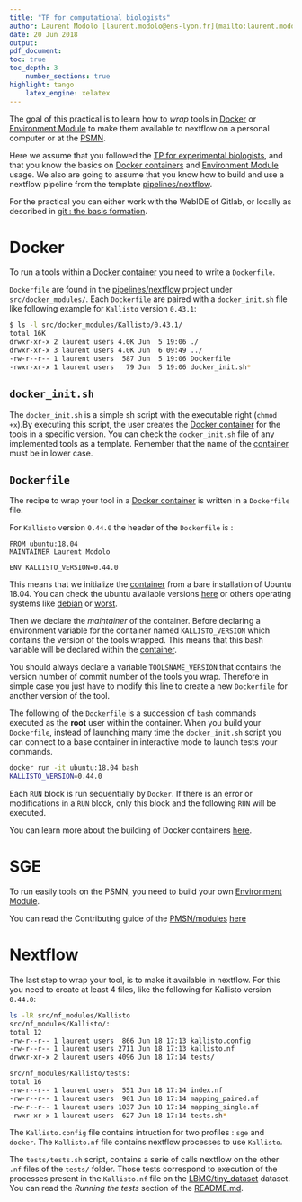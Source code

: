 ```yaml
---
title: "TP for computational biologists"
author: Laurent Modolo [laurent.modolo@ens-lyon.fr](mailto:laurent.modolo@ens-lyon.fr)
date: 20 Jun 2018
output:
pdf_document:
toc: true
toc_depth: 3
    number_sections: true
highlight: tango
    latex_engine: xelatex
---
```


The goal of this practical is to learn how to *wrap* tools in [Docker](https://www.docker.com/what-docker) or [Environment Module](http://www.ens-lyon.fr/PSMN/doku.php?id=documentation:tools:modules) to make them available to nextflow on a personal computer or at the [PSMN](http://www.ens-lyon.fr/PSMN/doku.php).

Here we assume that you followed the [TP for experimental biologists](./TP_experimental_biologists.md), and that you know the basics on [Docker containers](https://www.docker.com/what-container) and [Environment Module](http://www.ens-lyon.fr/PSMN/doku.php?id=documentation:tools:modules) usage. We also are going to assume that you know how to build and use a nextflow pipeline from the template [pipelines/nextflow](https://gitlab.biologie.ens-lyon.fr/pipelines/nextflow).

For the practical you can either work with the WebIDE of Gitlab, or locally as described in [git : the basis formation](https://gitlab.biologie.ens-lyon.fr/formations/git_basis).

# Docker

To run a tools within a [Docker container](https://www.docker.com/what-container) you need to write a `Dockerfile`.

`Dockerfile` are found in the [pipelines/nextflow](https://gitlab.biologie.ens-lyon.fr/pipelines/nextflow) project under `src/docker_modules/`. Each `Dockerfile` are paired with a `docker_init.sh` file like following example for `Kallisto` version `0.43.1`:

```sh
$ ls -l src/docker_modules/Kallisto/0.43.1/
total 16K                                                                        
drwxr-xr-x 2 laurent users 4.0K Jun  5 19:06 ./                                  
drwxr-xr-x 3 laurent users 4.0K Jun  6 09:49 ../                                 
-rw-r--r-- 1 laurent users  587 Jun  5 19:06 Dockerfile                          
-rwxr-xr-x 1 laurent users   79 Jun  5 19:06 docker_init.sh*                     
```

## `docker_init.sh`
The `docker_init.sh` is a simple sh script with the executable right (`chmod +x`).By executing this script, the user creates the [Docker container](https://www.docker.com/what-container) for the tools in a specific version. You can check the `docker_init.sh` file of any implemented tools as a template. Remember that the name of the [container](https://www.docker.com/what-container) must be in lower case.

## `Dockerfile`

The recipe to wrap your tool in a [Docker container](https://www.docker.com/what-container) is written in a `Dockerfile` file.

For `Kallisto` version `0.44.0` the header of the `Dockerfile` is :

```Docker
FROM ubuntu:18.04
MAINTAINER Laurent Modolo

ENV KALLISTO_VERSION=0.44.0
```

This means that we initialize the [container](https://www.docker.com/what-container) from a bare installation of Ubuntu 18.04. You can check the ubuntu  available versions [here](https://hub.docker.com/_/ubuntu/) or others operating systems like [debian](https://hub.docker.com/_/debian/) or [worst](https://hub.docker.com/r/microsoft/windowsservercore/).

Then we declare the *maintainer* of the container. Before declaring a environment variable for the container named `KALLISTO_VERSION` which contains the version of the tools wrapped. This means that this bash variable will be declared within the [container](https://www.docker.com/what-container).

You should always declare a variable `TOOLSNAME_VERSION` that contains the version number of commit number of the tools you wrap. Therefore in simple case you just have to modify this line to create a new `Dockerfile` for another version of the tool.

The following of the `Dockerfile` is a succession of `bash` commands executed as the **root** user within the container.
When you build your `Dockerfile`, instead of launching many time the `docker_init.sh` script you can connect to a base container in interactive mode to launch tests your commands.

```sh
docker run -it ubuntu:18.04 bash
KALLISTO_VERSION=0.44.0
```

Each `RUN` block is run sequentially by `Docker`. If there is an error or modifications in a `RUN` block, only this block and the following `RUN` will be executed.

You can learn more about the building of Docker containers [here](https://docs.docker.com/engine/reference/builder/#usage).

# SGE

To run easily tools on the PSMN, you need to build your own [Environment Module](http://www.ens-lyon.fr/PSMN/doku.php?id=documentation:tools:modules).

You can read the Contributing guide of the [PMSN/modules](https://gitlab.biologie.ens-lyon.fr/PSMN/modules) [here](https://gitlab.biologie.ens-lyon.fr/PSMN/modules/blob/master/CONTRIBUTING.md)

# Nextflow

The last step to wrap your tool, is to make it available in nextflow. For this you need to create at least 4 files, like the following for Kallisto version `0.44.0`:

```sh
ls -lR src/nf_modules/Kallisto
src/nf_modules/Kallisto/:
total 12
-rw-r--r-- 1 laurent users  866 Jun 18 17:13 kallisto.config
-rw-r--r-- 1 laurent users 2711 Jun 18 17:13 kallisto.nf
drwxr-xr-x 2 laurent users 4096 Jun 18 17:14 tests/

src/nf_modules/Kallisto/tests:
total 16
-rw-r--r-- 1 laurent users  551 Jun 18 17:14 index.nf
-rw-r--r-- 1 laurent users  901 Jun 18 17:14 mapping_paired.nf
-rw-r--r-- 1 laurent users 1037 Jun 18 17:14 mapping_single.nf
-rwxr-xr-x 1 laurent users  627 Jun 18 17:14 tests.sh*
```

The `Kallisto.config` file contains intruction for two profiles : `sge` and `docker`.
The `Kallisto.nf` file contains nextflow processes to use `Kallisto`.

The `tests/tests.sh` script, contains a serie of calls nextflow on the other `.nf` files of the `tests/` folder. Those tests correspond to execution of the processes present in the `Kallisto.nf` file on the [LBMC/tiny_dataset](https://gitlab.biologie.ens-lyon.fr/LBMC/tiny_dataset) dataset. You can read the *Running the tests* section of the [README.md](https://gitlab.biologie.ens-lyon.fr/pipelines/nextflow/blob/master/README.md).

